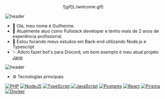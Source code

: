 <div align="center">
	![gif](./welcome.gif)
</div>

![header](https://capsule-render.vercel.app/api?type=rect&color=gradient&height=1)

- 👋 Olá, meu nome é Guilherme.
- 💼 Atualmente atuo como Fullstack developer e tenho mais de 2 anos de experiência profissional.
- 🌱 Estou focando meus estudos em Back-end utilizando Node.js e Typescript
- ✨ Adoro fazer bot's para Discord, um bom exemplo é meu atual projeto [Jane](https://github.com/VoidGS/jane)

![header](https://capsule-render.vercel.app/api?type=rect&color=gradient&height=1)

- ⚙️ Tecnologias principais

[![PHP](https://skillicons.dev/icons?i=php)](https://www.php.net/)
[![NodeJS](https://skillicons.dev/icons?i=nodejs)](https://nodejs.org/)
[![TypeScript](https://skillicons.dev/icons?i=ts)](https://www.typescriptlang.org/)
[![JavaScript](https://skillicons.dev/icons?i=js)](https://developer.mozilla.org/docs/Web/JavaScript)
[![Postgres](https://skillicons.dev/icons?i=postgres)](https://www.postgresql.org/)
[![React](https://skillicons.dev/icons?i=react)](https://react.dev/)
[![Prisma](https://skillicons.dev/icons?i=prisma)](https://www.prisma.io/)
[![Docker](https://skillicons.dev/icons?i=docker)](https://www.docker.com/)
